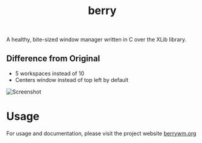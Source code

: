 <div align='center'>
    <h1>berry</h1><br>
</div>

A healthy, bite-sized window manager written in C over the XLib library.

## Difference from Original
- 5 workspaces instead of 10
- Centers window instead of top left by default

![Screenshot](https://raw.githubusercontent.com/savar95x/dotfiles/main/.assets/pome2.0/show1.png)

# Usage

For usage and documentation, please visit the project website [berrywm.org](https://berrywm.org)

